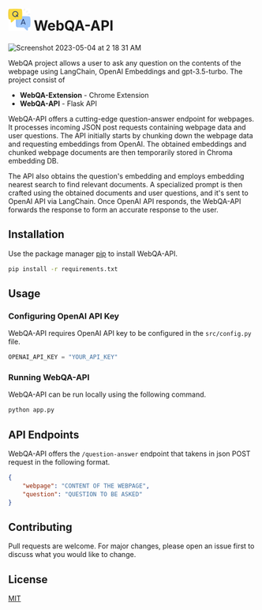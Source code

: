 # <img src="https://raw.githubusercontent.com/kishanmurthy/WebQA-Extension/main/images/main_128.png" alt= “Logo” width="45" height="45">  WebQA-API 

![Screenshot 2023-05-04 at 2 18 31 AM](https://user-images.githubusercontent.com/25534697/236163239-7b4bb04e-bc58-43f3-b342-b5b39b0ac051.png)

WebQA project allows a user to ask any question on the contents of the webpage using LangChain, OpenAI Embeddings and gpt-3.5-turbo. The project consist of
- <b>WebQA-Extension</b> - Chrome Extension
- <b>WebQA-API</b> - Flask API

WebQA-API offers a cutting-edge question-answer endpoint for webpages. It processes incoming JSON post requests containing webpage data and user questions. The API initially starts by chunking down the webpage data and requesting embeddings from OpenAI. The obtained embeddings and chunked webpage documents are then temporarily stored in Chroma embedding DB.

The API also obtains the question's embedding and employs embedding nearest search to find relevant documents. A specialized prompt is then crafted using the obtained documents and user questions, and it's sent to OpenAI API via LangChain. Once OpenAI API responds, the WebQA-API forwards the response to form an accurate response to the user.


## Installation

Use the package manager [pip](https://pip.pypa.io/en/stable/) to install WebQA-API.

```bash
pip install -r requirements.txt
```

## Usage

### Configuring OpenAI API Key

WebQA-API requires OpenAI API key to be configured in the ```src/config.py``` file. 

```python
OPENAI_API_KEY = "YOUR_API_KEY"
```

### Running WebQA-API

WebQA-API can be run locally using the following command.

```bash
python app.py
```

## API Endpoints

WebQA-API offers the ```/question-answer``` endpoint that takens in json POST request in the following format.

```json
{
    "webpage": "CONTENT OF THE WEBPAGE",
    "question": "QUESTION TO BE ASKED"
}
```

## Contributing

Pull requests are welcome. For major changes, please open an issue first to discuss what you would like to change.

## License

[MIT](
https://choosealicense.com/licenses/mit/)
